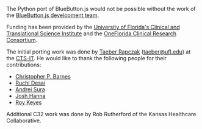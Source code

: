 The Python port of BlueButton.js would not be possible without the work of the
[BlueButton.js development team](https://github.com/orgs/blue-button/people).

Funding has been provided by the [University of Florida's Clinical and
Translational Science Institute](https://www.ctsi.ufl.edu) and the [OneFlorida
Clinical Research Consortium](https://onefloridaconsortium.org).

The initial porting work was done by [Taeber
Rapczak](http://vivo.ufl.edu/display/n1579727995) (<taeber@ufl.edu>) at the
[CTS-IT](http://ufl.to/ctsit). He would like to thank the following people for
their contributions:

+ [Christopher P. Barnes](http://vivo.ufl.edu/display/n64866)
+ [Ruchi Desai](https://github.com/ruchidesai)
+ [Andrei Sura](http://vivo.ufl.edu/display/n5623984433)
+ [Josh Hanna](http://vivo.ufl.edu/display/n7895189132)
+ [Roy Keyes](http://vivo.ufl.edu/display/n31749)

Additional C32 work was done by Rob Rutherford of the Kansas Healthcare Collaborative.